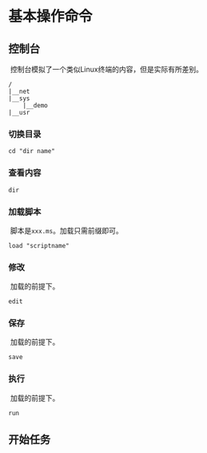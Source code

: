 # 基本操作命令

## 控制台

​	控制台模拟了一个类似Linux终端的内容，但是实际有所差别。

```miniscript
/
|__net
|__sys
	|__demo
|__usr
```

### 切换目录

```miniscript
cd "dir name"
```

### 查看内容

```miniscript
dir
```

### 加载脚本

​	脚本是`xxx.ms`。加载只需前缀即可。

```miniscript
load "scriptname"
```

### 修改

​	加载的前提下。

```miniscript
edit
```

### 保存

​	加载的前提下。

```miniscript
save
```

### 执行

​	加载的前提下。

```miniscript
run
```

## 开始任务

### 
